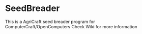 # SeedBreader
This is a AgriCraft seed breader program for ComputerCraft/OpenComputers
Check Wiki for more information
